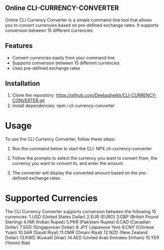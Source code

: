 ## Online CLI-CURRENCY-CONVERTER

Online CLI Currency Converter is a simple command-line tool that allows you to convert currencies based on pre-defined exchange rates. It supports conversion between 15 different currencies.

## Features

- Convert currencies easily from your command line
- Supports conversion between 15 different currencies
- Uses pre-defined exchange rates

## Installation

1. Clone the repository:
https://github.com/Deebasheikh/CLI-CURRENCY-CONVERTER.git
2. Install dependencies:
npm i cli-currency-converter

# Usage
To use the CLI Currency Converter, follow these steps:

1. Run the command below to start the CLI:
NPX cli-currency-converter

2. Follow the prompts to select the currency you want to convert from, the currency you want to convert to, and enter the amount.

3. The converter will display the converted amount based on the pre-defined exchange rates.

# Supported Currencies
The CLI Currency Converter supports conversion between the following 15 currencies:
 1.USD (United States Dollar)
 2.EUR (EURO)
 3.GBP (British Pound Sterling)
 4.INR (Indian Rupee)
 5.PKR (Pakistani Rupee)
 6.CAD (Canadian Dollar)
 7.SGD (Singaporean Dollar)
 8.JPY (Japanese Yen)
 9.CNY (Chinese Yuan)
 10.SAR (Saudi Riyal)
 11.OMR (Omani Riyal)
 12.NZD (New Zealand Dollar)
 13.KWD (Kuwaiti Dinar)
 14.AED (United Arab Emirates Dirham)
 15.YER (Yemini Rial)    
